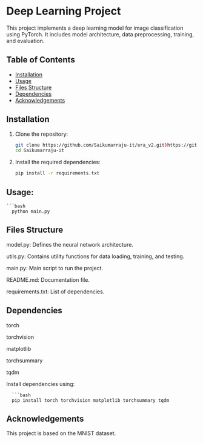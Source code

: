 # Deep Learning Project

This project implements a deep learning model for image classification using PyTorch. It includes model architecture, data preprocessing, training, and evaluation.

## Table of Contents

- [Installation](#installation)
- [Usage](#usage)
- [Files Structure](#files-structure)
- [Dependencies](#dependencies)
- [Acknowledgements](#acknowledgements)

## Installation

1. Clone the repository:

   ```bash
   git clone https://github.com/Saikumarraju-it/era_v2.git)https://github.com/Saikumarraju-it/era_v2.git
   cd Saikumarraju-it

2. Install the required dependencies:

    ```bash
    pip install -r requirements.txt

   
## Usage:

    ```bash
      python main.py


## Files Structure
   
  model.py: Defines the neural network architecture.
  
  utils.py: Contains utility functions for data loading, training, and testing.
  
  main.py: Main script to run the project.
  
  README.md: Documentation file.
  
  requirements.txt: List of dependencies.

## Dependencies
   
  torch
  
  torchvision
  
  matplotlib
  
  torchsummary
  
  tqdm
  
  Install dependencies using:

      ```bash
      pip install torch torchvision matplotlib torchsummary tqdm
  
## Acknowledgements
   
  This project is based on the MNIST dataset.
   


